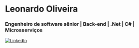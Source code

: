 # Leonardo Oliveira
### Engenheiro de software sênior | Back-end | .Net | C# | Microsserviços
[![LinkedIn](https://img.shields.io/badge/-LinkedIn-%230A66C2?style=flat-square&labelColor=%230A66C2&logo=linkedin&logoColor=white&link=https://www.linkedin.com/in/leonardo-oliveira-9aa603221/)](https://www.linkedin.com/in/leonardo-oliveira-9aa603221/)

<!--
**leofonsx/leofonsx** is a ✨ _special_ ✨ repository because its `README.md` (this file) appears on your GitHub profile.

Here are some ideas to get you started:

- 🔭 I’m currently working on ...
- 🌱 I’m currently learning ...
- 👯 I’m looking to collaborate on ...
- 🤔 I’m looking for help with ...
- 💬 Ask me about ...
- 📫 How to reach me: ...
- 😄 Pronouns: ...
- ⚡ Fun fact: ...
-->
